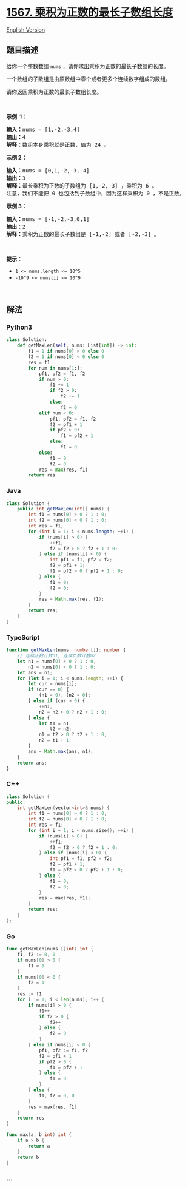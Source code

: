 # [1567. 乘积为正数的最长子数组长度](https://leetcode-cn.com/problems/maximum-length-of-subarray-with-positive-product)

[English Version](/solution/1500-1599/1567.Maximum%20Length%20of%20Subarray%20With%20Positive%20Product/README_EN.md)

## 题目描述

<!-- 这里写题目描述 -->

<p>给你一个整数数组 <code>nums</code>&nbsp;，请你求出乘积为正数的最长子数组的长度。</p>

<p>一个数组的子数组是由原数组中零个或者更多个连续数字组成的数组。</p>

<p>请你返回乘积为正数的最长子数组长度。</p>

<p>&nbsp;</p>

<p><strong>示例&nbsp; 1：</strong></p>

<pre>
<strong>输入：</strong>nums = [1,-2,-3,4]
<strong>输出：</strong>4
<strong>解释：</strong>数组本身乘积就是正数，值为 24 。
</pre>

<p><strong>示例 2：</strong></p>

<pre>
<strong>输入：</strong>nums = [0,1,-2,-3,-4]
<strong>输出：</strong>3
<strong>解释：</strong>最长乘积为正数的子数组为 [1,-2,-3] ，乘积为 6 。
注意，我们不能把 0 也包括到子数组中，因为这样乘积为 0 ，不是正数。</pre>

<p><strong>示例 3：</strong></p>

<pre>
<strong>输入：</strong>nums = [-1,-2,-3,0,1]
<strong>输出：</strong>2
<strong>解释：</strong>乘积为正数的最长子数组是 [-1,-2] 或者 [-2,-3] 。
</pre>

<p>&nbsp;</p>

<p><strong>提示：</strong></p>

<ul>
	<li><code>1 &lt;= nums.length &lt;= 10^5</code></li>
	<li><code>-10^9 &lt;= nums[i]&nbsp;&lt;= 10^9</code></li>
</ul>

<p>&nbsp;</p>

## 解法

<!-- 这里可写通用的实现逻辑 -->

<!-- tabs:start -->

### **Python3**

<!-- 这里可写当前语言的特殊实现逻辑 -->

```python
class Solution:
    def getMaxLen(self, nums: List[int]) -> int:
        f1 = 1 if nums[0] > 0 else 0
        f2 = 1 if nums[0] < 0 else 0
        res = f1
        for num in nums[1:]:
            pf1, pf2 = f1, f2
            if num > 0:
                f1 += 1
                if f2 > 0:
                    f2 += 1
                else:
                    f2 = 0
            elif num < 0:
                pf1, pf2 = f1, f2
                f2 = pf1 + 1
                if pf2 > 0:
                    f1 = pf2 + 1
                else:
                    f1 = 0
            else:
                f1 = 0
                f2 = 0
            res = max(res, f1)
        return res
```

### **Java**

<!-- 这里可写当前语言的特殊实现逻辑 -->

```java
class Solution {
    public int getMaxLen(int[] nums) {
        int f1 = nums[0] > 0 ? 1 : 0;
        int f2 = nums[0] < 0 ? 1 : 0;
        int res = f1;
        for (int i = 1; i < nums.length; ++i) {
            if (nums[i] > 0) {
                ++f1;
                f2 = f2 > 0 ? f2 + 1 : 0;
            } else if (nums[i] < 0) {
                int pf1 = f1, pf2 = f2;
                f2 = pf1 + 1;
                f1 = pf2 > 0 ? pf2 + 1 : 0;
            } else {
                f1 = 0;
                f2 = 0;
            }
            res = Math.max(res, f1);
        }
        return res;
    }
}
```

### **TypeScript**

```ts
function getMaxLen(nums: number[]): number {
    // 连续正数计数n1, 连续负数计数n2
    let n1 = nums[0] > 0 ? 1 : 0,
        n2 = nums[0] < 0 ? 1 : 0;
    let ans = n1;
    for (let i = 1; i < nums.length; ++i) {
        let cur = nums[i];
        if (cur == 0) {
            (n1 = 0), (n2 = 0);
        } else if (cur > 0) {
            ++n1;
            n2 = n2 > 0 ? n2 + 1 : 0;
        } else {
            let t1 = n1,
                t2 = n2;
            n1 = t2 > 0 ? t2 + 1 : 0;
            n2 = t1 + 1;
        }
        ans = Math.max(ans, n1);
    }
    return ans;
}
```

### **C++**

```cpp
class Solution {
public:
    int getMaxLen(vector<int>& nums) {
        int f1 = nums[0] > 0 ? 1 : 0;
        int f2 = nums[0] < 0 ? 1 : 0;
        int res = f1;
        for (int i = 1; i < nums.size(); ++i) {
            if (nums[i] > 0) {
                ++f1;
                f2 = f2 > 0 ? f2 + 1 : 0;
            } else if (nums[i] < 0) {
                int pf1 = f1, pf2 = f2;
                f2 = pf1 + 1;
                f1 = pf2 > 0 ? pf2 + 1 : 0;
            } else {
                f1 = 0;
                f2 = 0;
            }
            res = max(res, f1);
        }
        return res;
    }
};
```

### **Go**

```go
func getMaxLen(nums []int) int {
	f1, f2 := 0, 0
	if nums[0] > 0 {
		f1 = 1
	}
	if nums[0] < 0 {
		f2 = 1
	}
	res := f1
	for i := 1; i < len(nums); i++ {
		if nums[i] > 0 {
			f1++
			if f2 > 0 {
				f2++
			} else {
				f2 = 0
			}
		} else if nums[i] < 0 {
			pf1, pf2 := f1, f2
			f2 = pf1 + 1
			if pf2 > 0 {
				f1 = pf2 + 1
			} else {
				f1 = 0
			}
		} else {
			f1, f2 = 0, 0
		}
		res = max(res, f1)
	}
	return res
}

func max(a, b int) int {
	if a > b {
		return a
	}
	return b
}
```

### **...**

```

```

<!-- tabs:end -->
